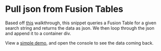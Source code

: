 # Pull json from Fusion Tables

Based off [this](https://developers.google.com/fusiontables/docs/samples/basic_jsonp_request) walkthrough, this snippet queries a Fusion Table for a given search string and returns the data as json. We then loop through the json and append it to a container div.

View a [simple demo](http://projects.chrislkeller.com/snippets/fusion-tables-json/), and open the console to see the data coming back.